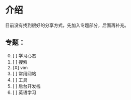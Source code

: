 # 介绍

目前没有找到很好的分享方式，先加入专题部分，后面再补充。

## 专题：

0. [ ] 学习心态
1. [ ] 搜索
2. [X] vim
3. [ ] 常用网站
4. [ ] 工具
5. [ ] 后台开发栈
6. [ ] 英语学习

